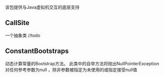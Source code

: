 该包提供与Java虚拟机交互的底层支持
## CallSite
一个抽象类 //todo

## ConstantBootstraps
动态计算常量的Bootstrap方法。
此类中的自举方法将抛出NullPointerException对任何参考参数为null ，除非参数被指定为未使用的或指定接受null值